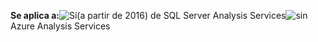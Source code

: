 **Se aplica a:**![Sí](media/yes.png)(a partir de 2016) de SQL Server Analysis Services![sin](media/no.png)Azure Analysis Services